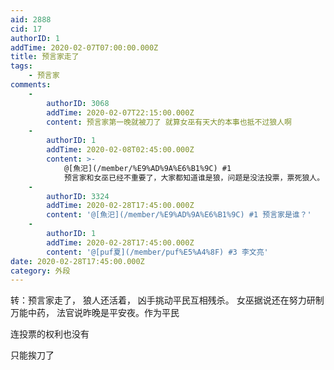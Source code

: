 ```yaml
---
aid: 2888
cid: 17
authorID: 1
addTime: 2020-02-07T07:00:00.000Z
title: 预言家走了
tags:
    - 预言家
comments:
    -
        authorID: 3068
        addTime: 2020-02-07T22:15:00.000Z
        content: 预言家第一晚就被刀了 就算女巫有天大的本事也抵不过狼人啊
    -
        authorID: 1
        addTime: 2020-02-08T02:45:00.000Z
        content: >-
            @[魚汜](/member/%E9%AD%9A%E6%B1%9C) #1
            预言家和女巫已经不重要了，大家都知道谁是狼，问题是没法投票，票死狼人。
    -
        authorID: 3324
        addTime: 2020-02-28T17:45:00.000Z
        content: '@[魚汜](/member/%E9%AD%9A%E6%B1%9C) #1 预言家是谁？'
    -
        authorID: 1
        addTime: 2020-02-28T17:45:00.000Z
        content: '@[puf夏](/member/puf%E5%A4%8F) #3 李文亮'
date: 2020-02-28T17:45:00.000Z
category: 外段
---
```


转：预言家走了， 狼人还活着， 凶手挑动平民互相残杀。 女巫据说还在努力研制万能中药， 法官说昨晚是平安夜。作为平民

连投票的权利也没有

只能挨刀了
